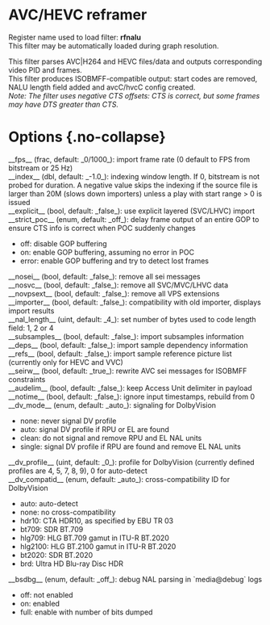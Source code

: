 <!-- automatically generated - do not edit, patch gpac/applications/gpac/gpac.c -->

# AVC/HEVC reframer  
  
Register name used to load filter: __rfnalu__  
This filter may be automatically loaded during graph resolution.  
  
This filter parses AVC|H264 and HEVC files/data and outputs corresponding video PID and frames.  
This filter produces ISOBMFF-compatible output: start codes are removed, NALU length field added and avcC/hvcC config created.  
_Note: The filter uses negative CTS offsets: CTS is correct, but some frames may have DTS greater than CTS._  
  

# Options  {.no-collapse}  
  
<div markdown class="option">  
<a id="fps" data-level="basic">__fps__</a> (frac, default: _0/1000_): import frame rate (0 default to FPS from bitstream or 25 Hz)  
</div>  
<div markdown class="option">  
<a id="index" data-level="basic">__index__</a> (dbl, default: _-1.0_): indexing window length. If 0, bitstream is not probed for duration. A negative value skips the indexing if the source file is larger than 20M (slows down importers) unless a play with start range > 0 is issued  
</div>  
<div markdown class="option">  
<a id="explicit">__explicit__</a> (bool, default: _false_): use explicit layered (SVC/LHVC) import  
</div>  
<div markdown class="option">  
<a id="strict_poc">__strict_poc__</a> (enum, default: _off_): delay frame output of an entire GOP to ensure CTS info is correct when POC suddenly changes  

- off: disable GOP buffering  
- on: enable GOP buffering, assuming no error in POC  
- error: enable GOP buffering and try to detect lost frames  
</div>  
  
<div markdown class="option">  
<a id="nosei">__nosei__</a> (bool, default: _false_): remove all sei messages  
</div>  
<div markdown class="option">  
<a id="nosvc">__nosvc__</a> (bool, default: _false_): remove all SVC/MVC/LHVC data  
</div>  
<div markdown class="option">  
<a id="novpsext">__novpsext__</a> (bool, default: _false_): remove all VPS extensions  
</div>  
<div markdown class="option">  
<a id="importer">__importer__</a> (bool, default: _false_): compatibility with old importer, displays import results  
</div>  
<div markdown class="option">  
<a id="nal_length">__nal_length__</a> (uint, default: _4_): set number of bytes used to code length field: 1, 2 or 4  
</div>  
<div markdown class="option">  
<a id="subsamples">__subsamples__</a> (bool, default: _false_): import subsamples information  
</div>  
<div markdown class="option">  
<a id="deps">__deps__</a> (bool, default: _false_): import sample dependency information  
</div>  
<div markdown class="option">  
<a id="refs">__refs__</a> (bool, default: _false_): import sample reference picture list (currently only for HEVC and VVC)  
</div>  
<div markdown class="option">  
<a id="seirw">__seirw__</a> (bool, default: _true_): rewrite AVC sei messages for ISOBMFF constraints  
</div>  
<div markdown class="option">  
<a id="audelim">__audelim__</a> (bool, default: _false_): keep Access Unit delimiter in payload  
</div>  
<div markdown class="option">  
<a id="notime">__notime__</a> (bool, default: _false_): ignore input timestamps, rebuild from 0  
</div>  
<div markdown class="option">  
<a id="dv_mode">__dv_mode__</a> (enum, default: _auto_): signaling for DolbyVision  

- none: never signal DV profile  
- auto: signal DV profile if RPU or EL are found  
- clean: do not signal and remove RPU and EL NAL units  
- single: signal DV profile if RPU are found and remove EL NAL units  
</div>  
  
<div markdown class="option">  
<a id="dv_profile">__dv_profile__</a> (uint, default: _0_): profile for DolbyVision (currently defined profiles are 4, 5, 7, 8, 9), 0 for auto-detect  
</div>  
<div markdown class="option">  
<a id="dv_compatid">__dv_compatid__</a> (enum, default: _auto_): cross-compatibility ID for DolbyVision  

- auto: auto-detect  
- none: no cross-compatibility  
- hdr10: CTA HDR10, as specified by EBU TR 03  
- bt709: SDR BT.709  
- hlg709: HLG BT.709 gamut in ITU-R BT.2020  
- hlg2100: HLG BT.2100 gamut in ITU-R BT.2020  
- bt2020: SDR BT.2020  
- brd: Ultra HD Blu-ray Disc HDR  
</div>  
  
<div markdown class="option">  
<a id="bsdbg">__bsdbg__</a> (enum, default: _off_): debug NAL parsing in `media@debug` logs  

- off: not enabled  
- on: enabled  
- full: enable with number of bits dumped  
</div>  
  
  
